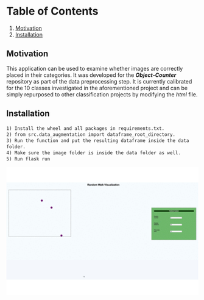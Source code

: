 # Table of Contents
1. [Motivation](#motivation)
2. [Installation](#installation)

## Motivation <a name="motivation"></a>
This application can be used to examine whether images are correctly placed in their categories. It was developed for the ***Object-Counter*** repository as part of the data preprocessing step. It is currently calibrated for the 10 classes investigated in the aforementioned project and can be simply repurposed to other classification projects by modifying the _html_ file.

## Installation
```
1) Install the wheel and all packages in requirements.txt.
2) from src.data_augmentation import dataframe_root_directory.
3) Run the function and put the resulting dataframe inside the data folder.
4) Make sure the image folder is inside the data folder as well.
5) Run flask run
```
<img src="https://github.com/mehmaniayaz/random-walk-visual/blob/master/demo.gif" width="600" />

